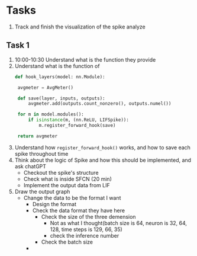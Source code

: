 # Tasks
1. Track and finish the visualization of the spike analyze

## Task 1
1. 10:00-10:30 Understand what is the function they provide
1. Understand what is the function of 
   ```python
   def hook_layers(model: nn.Module):

    avgmeter = AvgMeter()

    def save(layer, inputs, outputs):
        avgmeter.add(outputs.count_nonzero(), outputs.numel())

    for m in model.modules():
        if isinstance(m, (nn.ReLU, LIFSpike)):
            m.register_forward_hook(save)

    return avgmeter
   ```
2. Understand how `register_forward_hook()` works, and how to save each spike throughout time
3. Think about the logic of Spike and how this should be implemented, and ask chatGPT
   * Checkout the spike's structure
   * Check what is inside SFCN (20 min)
   * Implement the output data from LIF
4. Draw the output graph
   * Change the data to be the format I want
     * Design the format
     * Check the data format they have here
       * Check the size of the three demension
         * Not as what I thought(batch size is 64, neuron is 32, 64, 128, time steps is 129, 66, 35)
         * check the inference number
       * Check the batch size
     * 

